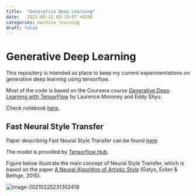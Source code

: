 ```yaml
---
title:  "Generative Deep Learning"
date:   2021-09-22 09:19:07 +0200
categories: machine_learning
draft: false
---
```


# Generative Deep Learning

This repository is intended as place to keep my current experimentations on generative deep learning using tensorflow.

Most of the code is based on the Coursera course [Generative Deep Learning with TensorFlow](https://www.coursera.org/learn/generative-deep-learning-with-tensorflow/home/welcome) by Laurence Moroney and Eddy Shyu.

Check notebook [here](https://github.com/marcelcastrobr/generative_deep_learning/blob/master/fast_neural_style_transfer/fast_neural_style_transfer.ipynb).

## Fast Neural Style Transfer

Paper describing Fast Neural Style Transfer can be found [here](https://arxiv.org/abs/1705.06830).

The model is provided by [Tensorflow Hub](https://tfhub.dev/google/magenta/arbitrary-image-stylization-v1-256/2).

Figure below illustrate the main concept of Neural Style Transfer, which is based on the paper [A Neural Algorithm of Artistic Style](https://arxiv.org/abs/1508.06576) (Gatys, Ecker & Bethge, 2015).

![image-20210225231302419](/posts/2021-09-22-generative-deep-learning/2021-09-22-generative-deep-learning.assets/image-20210225231302419.png)
